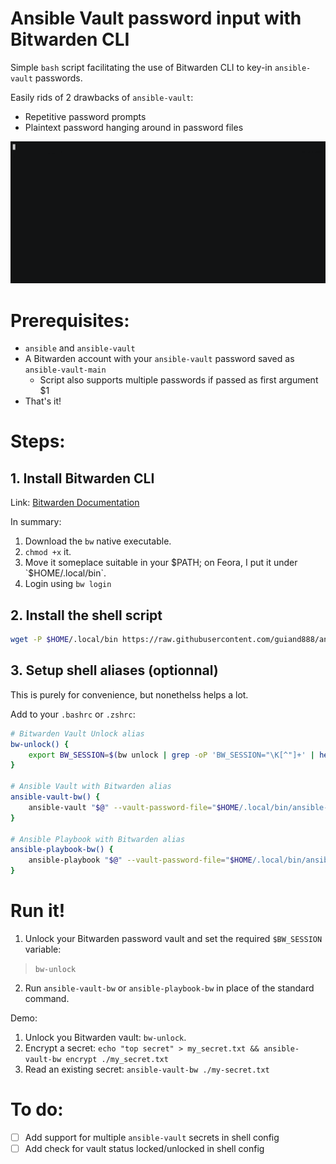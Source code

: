 Ansible Vault password input with Bitwarden CLI
===

Simple `bash` script facilitating the use of Bitwarden CLI to key-in `ansible-vault` passwords.

Easily rids of 2 drawbacks of `ansible-vault`:
- Repetitive password prompts
- Plaintext password hanging around in password files

![ansible-vault-bw-demo](ansible-vault-bw-demo.gif)

# Prerequisites:
- `ansible` and `ansible-vault`
- A Bitwarden account with your `ansible-vault` password saved as `ansible-vault-main`
  - Script also supports multiple passwords if passed as first argument $1
- That's it!

# Steps:
## 1. Install Bitwarden CLI
Link: [Bitwarden Documentation](https://bitwarden.com/help/cli/)

In summary:
1. Download the `bw` native executable.
2. `chmod +x` it.
3. Move it someplace suitable in your $PATH; on Feora, I put it under `$HOME/.local/bin`.
4. Login using `bw login`

## 2. Install the shell script
```bash
wget -P $HOME/.local/bin https://raw.githubusercontent.com/guiand888/ansible-vault-bitwarden/main/ansible-vault-bw.sh && chmod +x $HOME/.local/bin/ansible-vault-bw.sh
```

## 3. Setup shell aliases (optionnal)
This is purely for convenience, but nonethelss helps a lot.

Add to your `.bashrc` or `.zshrc`:
```bash
# Bitwarden Vault Unlock alias
bw-unlock() {
    export BW_SESSION=$(bw unlock | grep -oP 'BW_SESSION="\K[^"]+' | head -n 1)
}

# Ansible Vault with Bitwarden alias
ansible-vault-bw() {
    ansible-vault "$@" --vault-password-file="$HOME/.local/bin/ansible-vault-bw.sh"
}

# Ansible Playbook with Bitwarden alias
ansible-playbook-bw() {
    ansible-playbook "$@" --vault-password-file="$HOME/.local/bin/ansible-vault-bw.sh"
}
```

# Run it!
1. Unlock your Bitwarden password vault and set the required `$BW_SESSION` variable:
  > `bw-unlock`
2. Run `ansible-vault-bw` or `ansible-playbook-bw` in place of the standard command. 

Demo:

1. Unlock you Bitwarden vault: `bw-unlock`.
2. Encrypt a secret: `echo "top secret" > my_secret.txt && ansible-vault-bw encrypt ./my_secret.txt`
3. Read an existing secret: `ansible-vault-bw ./my-secret.txt`

# To do:
- [ ] Add support for multiple `ansible-vault` secrets in shell config
- [ ] Add check for vault status locked/unlocked in shell config